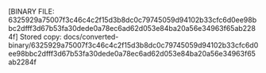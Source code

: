 [BINARY FILE: 6325929a75007f3c46c4c2f15d3b8dc0c79745059d94102b33cfc6d0ee98bbc2dfff3d67b53fa30dede0a78ec6ad62d053e84ba20a56e34963f65ab2284f]
Stored copy: docs/converted-binary/6325929a75007f3c46c4c2f15d3b8dc0c79745059d94102b33cfc6d0ee98bbc2dfff3d67b53fa30dede0a78ec6ad62d053e84ba20a56e34963f65ab2284f
